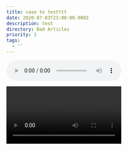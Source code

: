 ```yaml
---
title: case to testttt
date: 2020-07-03T23:00:00.000Z
description: test
directory: Bad Articles
priority: 1
tags:
  - ''
---
```

<audio controls data-id="horse.mp3"><source src="{{TARGET_ASSETS_SRC}}/audio/horse.mp3">Video disabled</audio>

<video controls data-id="my-video.mp4"><source src="{{TARGET_ASSETS_SRC}}/video/my-video.mp4" type="video/mp4">Video disabled</video>
